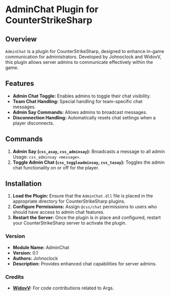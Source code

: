 # AdminChat Plugin for CounterStrikeSharp

## Overview
`AdminChat` is a plugin for CounterStrikeSharp, designed to enhance in-game communication for administrators. Developed by Johnoclock and WidovV, this plugin allows server admins to communicate effectively within the game.


## Features
- **Admin Chat Toggle:** Enables admins to toggle their chat visibility.
- **Team Chat Handling:** Special handling for team-specific chat messages.
- **Admin Say Commands:** Allows admins to broadcast messages.
- **Disconnection Handling:** Automatically resets chat settings when a player disconnects.

## Commands
1. **Admin Say (`css_asay`, `css_adminsay`):** Broadcasts a message to all admin Usage: `css_adminsay <message>`.
2. **Toggle Admin Chat (`css_toggleadminsay`, `css_tasay`):** Toggles the admin chat functionality on or off for the player.

## Installation
1. **Load the Plugin:** Ensure that the `AdminChat.dll` file is placed in the appropriate directory for CounterStrikeSharp plugins.
2. **Configure Permissions:** Assign `@css/chat` permissions to users who should have access to admin chat features.
3. **Restart the Server:** Once the plugin is in place and configured, restart your CounterStrikeSharp server to activate the plugin.

### Version
- **Module Name:** AdminChat
- **Version:** 0.1
- **Authors:** Johnoclock
- **Description:** Provides enhanced chat capabilities for server admins.


### **Credits**
- **[WidovV](https://github.com/WidovV):** For code contributions related to Args.
